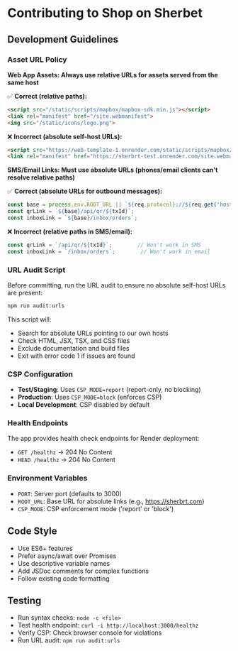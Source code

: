 # Contributing to Shop on Sherbet

## Development Guidelines

### Asset URL Policy

**Web App Assets: Always use relative URLs for assets served from the same host**

✅ **Correct (relative paths):**
```html
<script src="/static/scripts/mapbox/mapbox-sdk.min.js"></script>
<link rel="manifest" href="/site.webmanifest">
<img src="/static/icons/logo.png">
```

❌ **Incorrect (absolute self-host URLs):**
```html
<script src="https://web-template-1.onrender.com/static/scripts/mapbox/mapbox-sdk.min.js"></script>
<link rel="manifest" href="https://sherbrt-test.onrender.com/site.webmanifest">
```

**SMS/Email Links: Must use absolute URLs (phones/email clients can't resolve relative paths)**

✅ **Correct (absolute URLs for outbound messages):**
```javascript
const base = process.env.ROOT_URL || `${req.protocol}://${req.get('host')}`;
const qrLink = `${base}/api/qr/${txId}`;
const inboxLink = `${base}/inbox/orders`;
```

❌ **Incorrect (relative paths in SMS/email):**
```javascript
const qrLink = `/api/qr/${txId}`;        // Won't work in SMS
const inboxLink = `/inbox/orders`;        // Won't work in email
```

### URL Audit Script

Before committing, run the URL audit to ensure no absolute self-host URLs are present:

```bash
npm run audit:urls
```

This script will:
- Search for absolute URLs pointing to our own hosts
- Check HTML, JSX, TSX, and CSS files
- Exclude documentation and build files
- Exit with error code 1 if issues are found

### CSP Configuration

- **Test/Staging**: Uses `CSP_MODE=report` (report-only, no blocking)
- **Production**: Uses `CSP_MODE=block` (enforces CSP)
- **Local Development**: CSP disabled by default

### Health Endpoints

The app provides health check endpoints for Render deployment:
- `GET /healthz` → 204 No Content
- `HEAD /healthz` → 204 No Content

### Environment Variables

- `PORT`: Server port (defaults to 3000)
- `ROOT_URL`: Base URL for absolute links (e.g., https://sherbrt.com)
- `CSP_MODE`: CSP enforcement mode ('report' or 'block')

## Code Style

- Use ES6+ features
- Prefer async/await over Promises
- Use descriptive variable names
- Add JSDoc comments for complex functions
- Follow existing code formatting

## Testing

- Run syntax checks: `node -c <file>`
- Test health endpoint: `curl -i http://localhost:3000/healthz`
- Verify CSP: Check browser console for violations
- Run URL audit: `npm run audit:urls`
